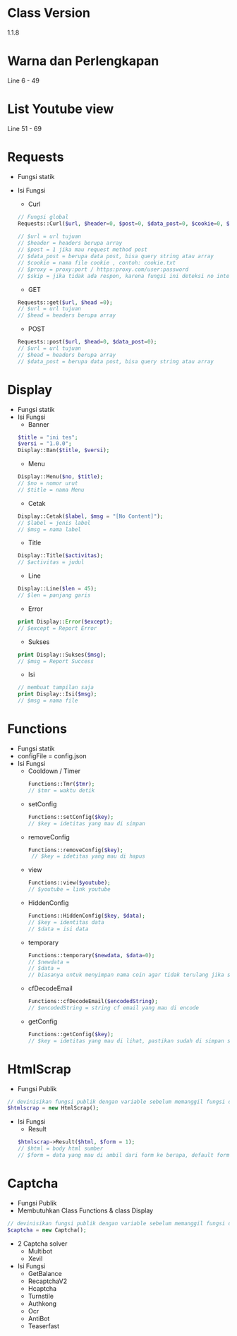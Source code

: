 # Class Version
1.1.8

# Warna dan Perlengkapan
Line 6 - 49

# List Youtube view
Line 51 - 69

# Requests
- Fungsi statik
- Isi Fungsi
	- Curl
	```php
	// Fungsi global
	Requests::Curl($url, $header=0, $post=0, $data_post=0, $cookie=0, $proxy=0, $skip=0);
		
	// $url = url tujuan
	// $header = headers berupa array
	// $post = 1 jika mau request method post
	// $data_post = berupa data post, bisa query string atau array
	// $cookie = nama file cookie , contoh: cookie.txt
	// $proxy = proxy:port / https:proxy.com/user:password
	// $skip = jika tidak ada respon, karena fungsi ini deteksi no internet jika tidak ada respon
	```
		
	- GET
	```php
	Requests::get($url, $head =0);
	// $url = url tujuan
	// $head = headers berupa array
	```
	- POST
	```php
	Requests::post($url, $head=0, $data_post=0);
	// $url = url tujuan
	// $head = headers berupa array
	// $data_post = berupa data post, bisa query string atau array
	```

# Display
- Fungsi statik
- Isi Fungsi
	- Banner
	```php
	$title = "ini tes";
	$versi = "1.0.0";
	Display::Ban($title, $versi);
	```
	- Menu
	```php
	Display::Menu($no, $title);
	// $no = nomor urut
	// $title = nama Menu
	```
	- Cetak
	```php
	Display::Cetak($label, $msg = "[No Content]");
	// $label = jenis label
	// $msg = nama label
	```
	- Title
	```php
	Display::Title($activitas);
	// $activitas = judul
	```
	- Line
	```php
	Display::Line($len = 45);
	// $len = panjang garis
	```
	- Error
	```php
	print Display::Error($except);
	// $except = Report Error
	```
	- Sukses
	```php
	print Display::Sukses($msg);
	// $msg = Report Success
	```
	- Isi
	```php
	// membuat tampilan saja
	print Display::Isi($msg);
	// $msg = nama file
	```
# Functions
- Fungsi statik
- configFile = config.json
- Isi Fungsi
  - Cooldown / Timer
    ```php
    Functions::Tmr($tmr);
    // $tmr = waktu detik
    ```
  - setConfig
    ```php
    Functions::setConfig($key);
    // $key = idetitas yang mau di simpan
    ```
  - removeConfig
    ```php
    Functions::removeConfig($key);
     // $key = idetitas yang mau di hapus
    ```
  - view
    ```php
    Functions::view($youtube);
    // $youtube = link youtube
    ```
  - HiddenConfig
    ```php
    Functions::HiddenConfig($key, $data);
    // $key = identitas data
    // $data = isi data
    ```
  - temporary
    ```php
    Functions::temporary($newdata, $data=0);
    // $newdata = 
    // $data =
    // biasanya untuk menyimpan nama coin agar tidak terulang jika saldo dev habis
    ```
  - cfDecodeEmail
    ```php
    Functions::cfDecodeEmail($encodedString);
    // $encodedString = string cf email yang mau di encode
    ```
  - getConfig
    ```php
    Functions::getConfig($key);
    // $key = idetitas yang mau di lihat, pastikan sudah di simpan sebelumnya
    ```
# HtmlScrap
- Fungsi Publik
```php
// devinisikan fungsi publik dengan variable sebelum memanggil fungsi di dalamnya
$htmlscrap = new HtmlScrap();
```
- Isi Fungsi
  - Result
  ```php
  $htmlscrap->Result($html, $form = 1);
  // $html = body html sumber
  // $form = data yang mau di ambil dari form ke berapa, default form 1 karena sebagian besar menggunakan 1 form dalam 1 halaman
  ```
# Captcha
- Fungsi Publik
- Membutuhkan Class Functions & class Display
```php
// devinisikan fungsi publik dengan variable sebelum memanggil fungsi di dalamnya
$captcha = new Captcha();
```
- 2 Captcha solver
  - Multibot
  - Xevil
- Isi Fungsi
  - GetBalance
  - RecaptchaV2
  - Hcaptcha
  - Turnstile
  - Authkong
  - Ocr
  - AntiBot
  - Teaserfast
